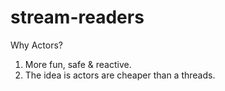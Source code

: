 # stream-readers

Why Actors?    
1. More fun, safe & reactive.
2. The idea is actors are cheaper than a threads.